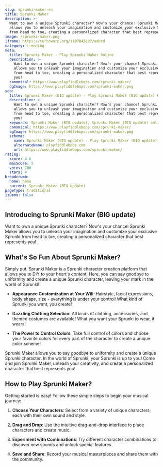 ```yaml
---
slug: sprunki-maker-en
title: Sprunki Maker
description: >-
  Want to own a unique Sprunki character? Now's your chance! Sprunki Maker
  allows you to unleash your imagination and customize your exclusive Sprunki
  from head to toe, creating a personalized character that best represents you!
image: /sprunki-maker.png
iframe: https://turbowarp.org/1107842897/embed
category: trending
meta:
  title: Sprunki Maker - Play Sprunki Maker Online
  description: >-
    Want to own a unique Sprunki character? Now's your chance! Sprunki Maker
    allows you to unleash your imagination and customize your exclusive Sprunki
    from head to toe, creating a personalized character that best represents
    you!
  canonical: https://www.playfiddlebops.com/sprunki-maker/
  ogImage: https://www.playfiddlebops.com/sprunki-maker.png
seo:
  title: Sprunki Maker (BIG update) - Play Sprunki Maker (BIG update) Online
  description: >-
    Want to own a unique Sprunki character? Now's your chance! Sprunki Maker
    allows you to unleash your imagination and customize your exclusive Sprunki
    from head to toe, creating a personalized character that best represents
    you!
  keywords: Sprunki Maker (BIG update), Sprunki Maker (BIG update) online
  canonical: https://www.playfiddlebops.com/sprunki-maker/
  ogImage: https://www.playfiddlebops.com/sprunki-maker.png
  schema:
    name: Sprunki Maker (BIG update) - Play Sprunki Maker (BIG update) Online
    alternateName: playfiddlebops.com
    url: https://www.playfiddlebops.com/sprunki-maker/
rating:
  score: 4.8
  maxScore: 5
  votes: 700
  stars: 4
breadcrumb:
  home: home
  current: Sprunki Maker (BIG update)
pageType: traditional
isDemo: false
---
```


## Introducing to Sprunki Maker (BIG update)

Want to own a unique Sprunki character? Now's your chance! Sprunki Maker allows you to unleash your imagination and customize your exclusive Sprunki from head to toe, creating a personalized character that best represents you!

## What's So Fun About Sprunki Maker?

Simply put, Sprunki Maker is a Sprunki character creation platform that allows you to DIY to your heart's content. Here, you can say goodbye to uniformity and create a unique Sprunki character, leaving your mark in the world of Sprunki!

- **Appearance Customization at Your Will**: Hairstyle, facial expressions, body shape, size - everything is under your control! What kind of Sprunki you want, you create!

- **Dazzling Clothing Selection**: All kinds of clothing, accessories, and themed costumes are available! What you want your Sprunki to wear, it wears!

- **The Power to Control Colors**: Take full control of colors and choose your favorite colors for every part of the character to create a unique color scheme!

Sprunki Maker allows you to say goodbye to uniformity and create a unique Sprunki character. In the world of Sprunki, your Sprunki is up to you! Come and join Sprunki Maker, unleash your creativity, and create a personalized character that best represents you!

## How to Play Sprunki Maker?

Getting started is easy! Follow these simple steps to begin your musical journey:

1. **Choose Your Characters**: Select from a variety of unique characters, each with their own sound and style.

1. **Drag and Drop**: Use the intuitive drag-and-drop interface to place characters and create music.

1. **Experiment with Combinations**: Try different character combinations to discover new sounds and unlock special features.

1. **Save and Share**: Record your musical masterpieces and share them with the community.
